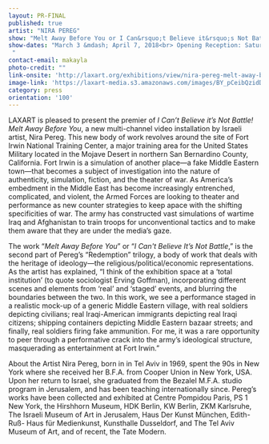 ```yaml
---
layout: PR-FINAL
published: true
artist: "NIRA PEREG"
show: "Melt Away Before You or I Can&rsquo;t Believe it&rsquo;s Not Battle!"
show-dates: "March 3 &mdash; April 7, 2018<br> Opening Reception: Saturday, March 3, 4-7pm<br>Walk-through with the artist at 4pm
 "
contact-email: makayla
photo-credit: ""
link-onsite: 'http://laxart.org/exhibitions/view/nira-pereg-melt-away-before-you-or-i-cant-believe-its-not-battle/'
image-link: 'https://laxart-media.s3.amazonaws.com/images/BY_pCeibQzidDuHAnFSx3w.jpg'
category: press
orientation: '100'
---
```

LAXART is pleased to present the premier of *I Can&rsquo;t Believe it&rsquo;s Not Battle! Melt Away Before You*, a new multi-channel video installation by Israeli artist, Nira Pereg. This new body of work revolves around the site of Fort Irwin National Training Center, a major training area for the United States Military located in the Mojave Desert in northern San Bernardino County, California. Fort Irwin is a simulation of another place&mdash;a fake Middle Eastern town&mdash;that becomes a subject of investigation into the nature of authenticity, simulation, fiction, and the theater of war. As America&rsquo;s embedment in the Middle East has become increasingly entrenched, complicated, and violent, the Armed Forces are looking to theater and performance as new counter strategies to keep apace with the shifting specificities of war. The army has constructed vast simulations of wartime Iraq and Afghanistan to train troops for unconventional tactics and to make them aware that they are under the media&rsquo;s gaze.

The work &ldquo;*Melt Away Before You*&rdquo; or &ldquo;*I Can't Believe It&rsquo;s Not Battle*,&rdquo; is the second part of Pereg&rsquo;s &ldquo;Redemption&rdquo; trilogy, a body of work that deals with the heritage of ideology—the religious/political/economic representations. As the artist has explained, &ldquo;I think of the exhibition space at a &lsquo;total institution&rsquo; (to quote sociologist Erving Goffman), incorporating different scenes and elements from &lsquo;real&rsquo; and &lsquo;staged&rsquo; events, and blurring the boundaries between the two. In this work, we see a performance staged in a realistic mock-up of a generic Middle Eastern village, with real soldiers depicting civilians; real Iraqi-American immigrants depicting real Iraqi citizens; shipping containers depicting Middle Eastern bazaar streets; and finally, real soldiers firing fake ammunition. For me, it was a rare opportunity to peer through a performative crack into the army&rsquo;s ideological structure, masquerading as entertainment at Fort Irwin.&rdquo;

About the Artist Nira Pereg, born in in Tel Aviv in 1969, spent the 90s in New York where she received her B.F.A. from Cooper Union in New York, USA. Upon
her return to Israel, she graduated from the Bezalel M.F.A. studio program in Jerusalem, and has been teaching internationally since. Pereg&rsquo;s works have been collected and exhibited at Centre Pompidou Paris, PS 1 New York, the Hirshhorn Museum, HDK Berlin, KW Berlin, ZKM Karlsruhe, The Israeli Museum of Art in Jerusalem, Haus Der Kunst München, Edith-Ruß- Haus für Medienkunst, Kunsthalle Dusseldorf, and The Tel Aviv Museum of Art, and of recent, the Tate Modern.
